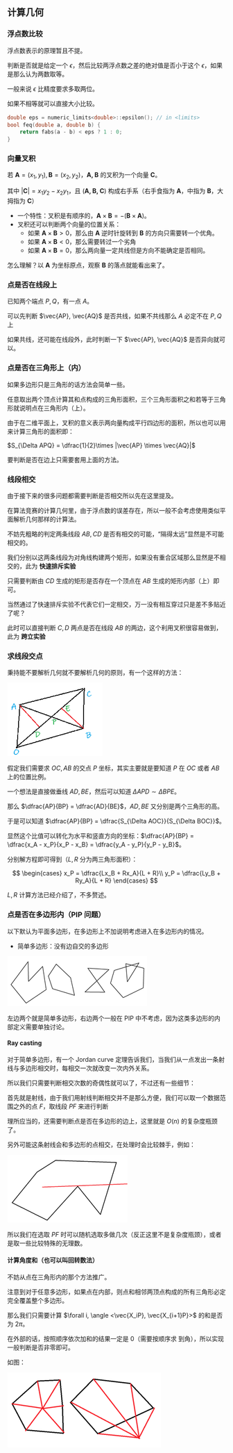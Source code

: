 ## 计算几何

### 浮点数比较

浮点数表示的原理暂且不提。

判断是否就是给定一个 $\epsilon$，然后比较两浮点数之差的绝对值是否小于这个 $\epsilon$，如果是那么认为两数取等。

一般来说 $\epsilon$ 比精度要求多取两位。

如果不相等就可以直接大小比较。

```cpp
double eps = numeric_limits<double>::epsilon(); // in <limits>
bool feq(double a, double b) {
	return fabs(a - b) < eps ? 1 : 0;
}
```

### 向量叉积

若 $\textbf{A} = (x_1, y_1), \textbf{B} = (x_2, y_2)$，$\textbf{A, B}$ 的叉积为一个向量 $\textbf{C}$。

其中 $|\textbf{C}| = x_1y_2 - x_2y_1$，且 $(\textbf{A, B, C})$ 构成右手系（右手食指为 $\textbf{A}$，中指为 $\textbf{B}$，大拇指为 $\textbf{C}$）

+ 一个特性：叉积是有顺序的，$\textbf{A} \times \textbf{B} = -(\textbf{B} \times \textbf{A})$。
+ 叉积还可以判断两个向量的位置关系：
    + 如果 $\textbf{A} \times \textbf{B} > 0$，那么由 $\textbf{A}$ 逆时针旋转到 $\textbf{B}$ 的方向只需要转一个优角。
    + 如果 $\textbf{A} \times \textbf{B} < 0$，那么需要转过一个劣角
    + 如果 $\textbf{A} \times \textbf{B} = 0$，那么两向量一定共线但是方向不能确定是否相同。

怎么理解？以 $\textbf{A}$ 为坐标原点，观察 $\textbf{B}$ 的落点就能看出来了。

### 点是否在线段上

已知两个端点 $P, Q$，有一点 $A$。

可以先判断 $\vec{AP}, \vec{AQ}$ 是否共线，如果不共线那么 $A$ 必定不在 $P, Q$ 上

如果共线，还可能在线段外，此时判断一下 $\vec{AP}, \vec{AQ}$ 是否异向就可以。

### 点是否在三角形上（内）

如果多边形只是三角形的话方法会简单一些。

任意取出两个顶点计算其和点构成的三角形面积，三个三角形面积之和若等于三角形就说明点在三角形内（上）。

由于在二维平面上，叉积的意义表示两向量构成平行四边形的面积，所以也可以用来计算三角形的面积即：

$S_{\Delta APQ} = \dfrac{1}{2}\times |\vec{AP} \times \vec{AQ}|$

要判断是否在边上只需要套用上面的方法。

### 线段相交

由于接下来的很多问题都需要判断是否相交所以先在这里提及。

在算法竞赛的计算几何里，由于浮点数的误差存在，所以一般不会考虑使用类似平面解析几何那样的计算法。

不妨先粗略的判定两条线段 $AB,CD$ 是否有相交的可能，“隔得太远”显然是不可能相交的。

我们分别以这两条线段为对角线构建两个矩形，如果没有重合区域那么显然是不相交的，此为 **快速排斥实验**

只需要判断由 $CD$ 生成的矩形是否存在一个顶点在 $AB$ 生成的矩形内部（上）即可。

当然通过了快速排斥实验不代表它们一定相交，万一没有相互穿过只是差不多贴近了呢？

此时可以直接判断 $C,D$ 两点是否在线段 $AB$ 的两边，这个利用叉积很容易做到，此为 **跨立实验**

### 求线段交点

秉持能不要解析几何就不要解析几何的原则，有一个这样的方法：

![polygon4.png](../../medias/polygon4.png)

假定我们需要求 $OC, AB$ 的交点 $P$ 坐标，其实主要就是要知道 $P$ 在 $OC$ 或者 $AB$ 上的位置比例。

一个想法是直接做垂线 $AD, BE$，然后可以知道 $\Delta APD \sim \Delta BPE$。

那么 $\dfrac{AP}{BP} = \dfrac{AD}{BE}$，$AD, BE$ 又分别是两个三角形的高。

于是可以知道 $\dfrac{AP}{BP} = \dfrac{S_{\Delta AOC}}{S_{\Delta BOC}}$。

显然这个比值可以转化为水平和竖直方向的坐标：$\dfrac{AP}{BP} = \dfrac{x_A - x_P}{x_P - x_B} = \dfrac{y_A - y_P}{y_P - y_B}$。

分别解方程即可得到（$L, R$ 分为两三角形面积）：

$$
\begin{cases}
x_P = \dfrac{Lx_B + Rx_A}{L + R}\\
y_P = \dfrac{Ly_B + Ry_A}{L + R}
\end{cases}
$$

$L, R$ 计算方法已经介绍了，不多赘述。

### 点是否在多边形内（PIP 问题）

以下默认为平面多边形，在多边形上不加说明考虑进入在多边形内的情况。

+ 简单多边形：没有边自交的多边形

![polygon1.png](../../medias/polygon1.png)

左边两个就是简单多边形，右边两个一般在 PIP 中不考虑，因为这类多边形的内部定义需要单独讨论。

#### Ray casting 

对于简单多边形，有一个 Jordan curve 定理告诉我们，当我们从一点发出一条射线与多边形相交时，每相交一次就改变一次内外关系。

所以我们只需要判断相交次数的奇偶性就可以了，不过还有一些细节：

首先就是射线，由于我们用射线判断相交并不是那么方便，我们可以取一个数据范围之外的点 $F$，取线段 $PF$ 来进行判断

理所应当的，还需要判断点是否在多边形的边上，这里就是 $O(n)$ 的复杂度瓶颈了。

另外可能这条射线会和多边形的点相交，在处理时会比较棘手，例如：

![polygon2.png](../../medias/polygon2.png)

所以我们在选取 $PF$ 时可以随机选取多做几次（反正这里不是复杂度瓶颈），或者是取一些比较特殊的无理数。

#### 计算角度和（也可以叫回转数法）

不妨从点在三角形内的那个方法推广。

注意到对于任意多边形，如果点在内部，则点和相邻两顶点构成的所有三角形必定完全覆盖整个多边形。

那么我们只需要计算 $\forall i, \angle <\vec{X_iP}, \vec{X_{i+1}P}>$ 的和是否为 $2\pi$。

在外部的话，按照顺序依次加和的结果一定是 $0$（需要按顺序求 到角），所以实现一般判断是否非零即可。

如图：

![polygon3.png](../../medias/polygon3.png)
